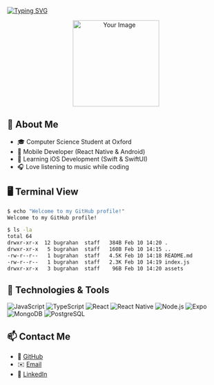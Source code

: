 [![Typing SVG](https://readme-typing-svg.demolab.com?font=Fira+Code&weight=600&size=30&pause=2000&color=1E88E5&center=false&vCenter=false&width=500&lines=%24+whoami;Buğra+Han)](https://git.io/typing-svg)


<p align="center">
  <img src="https://your-image-link.com" width="200" alt="Your Image">
</p>

## 🚀 About Me
- 🎓 Computer Science Student at Oxford
- 📱 Mobile Developer (React Native & Android)
- 🍏 Learning iOS Development (Swift & SwiftUI)
- 🎧 Love listening to music while coding

## 🖥️ Terminal View

```bash
$ echo "Welcome to my GitHub profile!"
Welcome to my GitHub profile!

$ ls -la
total 64
drwxr-xr-x  12 bugrahan  staff   384B Feb 10 14:20 .
drwxr-xr-x   5 bugrahan  staff   160B Feb 10 14:15 ..
-rw-r--r--   1 bugrahan  staff   4.5K Feb 10 14:18 README.md
-rw-r--r--   1 bugrahan  staff   2.3K Feb 10 14:19 index.js
drwxr-xr-x   3 bugrahan  staff    96B Feb 10 14:20 assets
```

## 🔧 Technologies & Tools
![JavaScript](https://img.shields.io/badge/-JavaScript-F7DF1E?style=flat-square&logo=javascript)
![TypeScript](https://img.shields.io/badge/-TypeScript-007ACC?style=flat-square&logo=typescript)
![React](https://img.shields.io/badge/-React-61DAFB?style=flat-square&logo=react)
![React Native](https://img.shields.io/badge/-React%20Native-61DAFB?style=flat-square&logo=react)
![Node.js](https://img.shields.io/badge/-Node.js-339933?style=flat-square&logo=node.js)
![Expo](https://img.shields.io/badge/-Expo-000020?style=flat-square&logo=expo)
![MongoDB](https://img.shields.io/badge/-MongoDB-4DB33D?style=flat-square&logo=mongodb)
![PostgreSQL](https://img.shields.io/badge/-PostgreSQL-336791?style=flat-square&logo=postgresql)

## 📫 Contact Me
- 🏡 [GitHub](https://github.com/hanbugra82)
- ✉️ [Email](mailto:your-email@example.com)
- 💼 [LinkedIn](https://www.linkedin.com/in/your-linkedin/)
